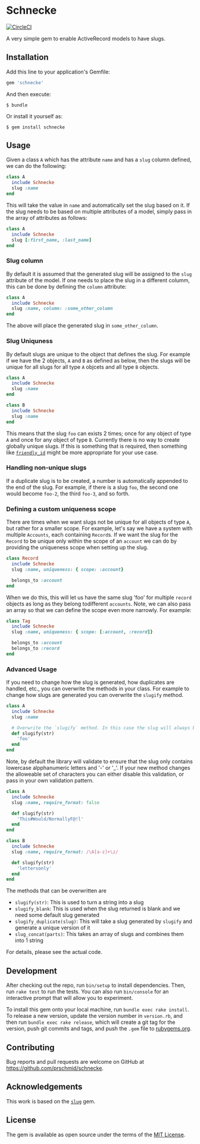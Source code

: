 # Schnecke

[![CircleCI](https://dl.circleci.com/status-badge/img/gh/prschmid/schnecke/tree/main.svg?style=shield)](https://dl.circleci.com/status-badge/redirect/gh/prschmid/schnecke/tree/main)

A very simple gem to enable ActiveRecord models to have slugs.

## Installation

Add this line to your application's Gemfile:

```ruby
gem 'schnecke'
```

And then execute:

    $ bundle

Or install it yourself as:

    $ gem install schnecke

## Usage

Given a class `A` which has the attribute `name` and has a `slug` column defined, we can do the following:

```ruby
class A
  include Schnecke
  slug :name
end
```

This will take the value in `name` and automatically set the slug based on it. If the slug needs to be based on multiple attributes of a model, simply pass in the array of attributes as follows:

```ruby
class A
  include Schnecke
  slug [:first_name, :last_name]
end
```

### Slug column

By default it is assumed that the generated slug will be assigned to the `slug` attribute of the model. If one needs to place the slug in a different columm, this can be done by defining the `column` attribute:

```ruby
class A
  include Schnecke
  slug :name, column: :some_other_column
end
```

The above will place the generated slug in `some_other_column`.

### Slug Uniquness

By default slugs are unique to the object that defines the slug. For example if we have the 2 objects, `A` and `B` as defined as below, then the slugs will be unique for all slugs for all type `A` objcets and all type `B` objects. 

```ruby
class A
  include Schnecke
  slug :name
end

class B
  include Schnecke
  slug :name
end
```

This means that the slug `foo` can exists 2 times; once for any object of type `A` and once for any object of type `B`. Currently there is no way to create globally unique slugs. If this is something that is required, then something like [`friendly_id`](https://github.com/norman/friendly_id) might be more appropriate for your use case.

### Handling non-unique slugs

If a duplicate slug is to be created, a number is automatically appended to the end of the slug. For example, if there is a slug `foo`, the second one would become `foo-2`, the third `foo-3`, and so forth.

### Defining a custom uniqueness scope

There are times when we want slugs not be unique for all objects of type `A`, but rather for a smaller scope. For example, let's say we have a system with multiple `Accounts`, each containing `Record`s. If we want the slug for the `Record` to be unique only within the scope of an `account` we can do by providing the uniqueness scope when setting up the slug.

```ruby
class Record
  include Schnecke
  slug :name, uniqueness: { scope: :account}

  belongs_to :account
end
```

When we do this, this will let us have the same slug 'foo' for multiple `record` objects as long as they belong todifferent `accounts`. Note, we can also pass an array so that we can define the scope even more narrowly. For example:

```ruby
class Tag
  include Schnecke
  slug :name, uniqueness: { scope: [:account, :record]}

  belongs_to :account
  belongs_to :record
end
```

### Advanced Usage

If you need to change how the slug is generated, how duplicates are handled, etc., you can overwrite the methods in your class. For example to change how slugs are generated you can overwrite the `slugify` method.

```ruby
class A
  include Schnecke
  slug :name

  # Overwrite the `slugify` method. In this case the slug will always be 'foo'
  def slugify(str)
    'foo'
  end
end
```

Note, by default the library will validate to ensure that the slug only contains lowercase alpphanumeric letters and '-' or '_'. If your new method changes the alloweable set of characters you can either disable this validation, or pass in your own validation pattern.

```ruby
class A
  include Schnecke
  slug :name, require_format: false

  def slugify(str)
    'This#Would/NormallyF@!l'
  end
end

class B
  include Schnecke
  slug :name, require_format: /\A[a-z]+\z/

  def slugify(str)
    'lettersonly'
  end
end
```

The methods that can be overwritten are 

* `slugify(str)`: This is used to turn a string into a slug
* `slugify_blank`: This is used when the slug returned is blank and we need some default slug generated
* `slugify_duplicate(slug)`: This will take a slug generated by `slugify` and generate a unique version of it
* `slug_concat(parts)`: This takes an array of slugs and combines them into 1 string

For details, please see the actual code.

## Development

After checking out the repo, run `bin/setup` to install dependencies. Then, run `rake test` to run the tests. You can also run `bin/console` for an interactive prompt that will allow you to experiment.

To install this gem onto your local machine, run `bundle exec rake install`. To release a new version, update the version number in `version.rb`, and then run `bundle exec rake release`, which will create a git tag for the version, push git commits and tags, and push the `.gem` file to [rubygems.org](https://rubygems.org).

## Contributing

Bug reports and pull requests are welcome on GitHub at https://github.com/prschmid/schnecke.

## Acknowledgements

This work is based on the [`slug`](https://github.com/bkoski/slug) gem.

## License

The gem is available as open source under the terms of the [MIT License](https://opensource.org/licenses/MIT).
